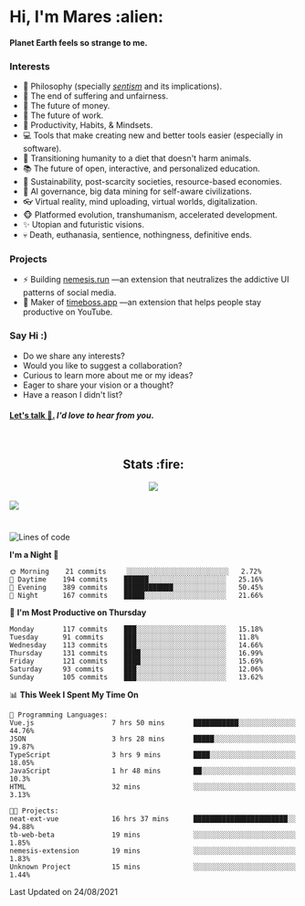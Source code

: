 <h1>Hi, I'm Mares :alien:</h1>

#### Planet Earth feels so strange to me.

### **Interests**

- 🌊 Philosophy (specially [_sentism_][sentismmedium] and its implications).
- 🎯 The end of suffering and unfairness.
- 💸 The future of money.
- 💼 The future of work.
- 🧠 Productivity, Habits, & Mindsets.
- 💻 Tools that make creating new and better tools easier (especially in software).
- 🥗 Transitioning humanity to a diet that doesn't harm animals.
- 📚 The future of open, interactive, and personalized education.
- 🌱 Sustainability, post-scarcity societies, resource-based economies.
- 🤖 AI governance, big data mining for self-aware civilizations.
- 👓 Virtual reality, mind uploading, virtual worlds, digitalization.
- 🐵 Platformed evolution, transhumanism, accelerated development.
- ✨ Utopian and futuristic visions.
- 💀 Death, euthanasia, sentience, nothingness, definitive ends.


### **Projects**

- ⚡ Building [nemesis.run](https://nemesis.run) —an extension that neutralizes the addictive UI patterns of social media.
- 💎 Maker of [timeboss.app](https://timeboss.app) —an extension that helps people stay productive on YouTube.


### **Say Hi :)**

- Do we share any interests?
- Would you like to suggest a collaboration?
- Curious to learn more about me or my ideas?
- Eager to share your vision or a thought?
- Have a reason I didn't list?

#### [Let's talk :wave:.](mailto:mareszhar@gmail.com) _I'd love to hear from you_.

[sentismmedium]: https://medium.com/@mareszhar/born-a-prisoner-a-reflection-about-life-its-struggles-and-a-plan-to-escape-d8566ce9b026

<br>

<h2 align="center">Stats :fire:</h2>

<div align="center">
  <img src="https://github-readme-streak-stats.herokuapp.com?user=mareszhar&theme=black-ice&hide_border=true&stroke=FFFFFF15&ring=DF8FFE&fire=DF8FFE&currStreakLabel=DF8FFE&background=1A232A&currStreakNum=86FFAB">
</div>

<!-- Add or remove this: &dates=B1AAB3FF at the end of the streak stats URL if they get bugged and aren't updating -->

<br>

<img src="https://activity-graph.herokuapp.com/graph?username=mareszhar&theme=nord&bg_color=00000000&color=979797&line=DF8FFE&point=00000000&area=true&hide_border=true">

<br>

<h1></h1>

<!--START_SECTION:waka-->
![Lines of code](https://img.shields.io/badge/From%20Hello%20World%20I%27ve%20Written-118783%20lines%20of%20code-blue)

**I'm a Night 🦉** 

```text
🌞 Morning    21 commits     ░░░░░░░░░░░░░░░░░░░░░░░░░   2.72% 
🌆 Daytime    194 commits    ██████░░░░░░░░░░░░░░░░░░░   25.16% 
🌃 Evening    389 commits    ████████████░░░░░░░░░░░░░   50.45% 
🌙 Night      167 commits    █████░░░░░░░░░░░░░░░░░░░░   21.66%

```
📅 **I'm Most Productive on Thursday** 

```text
Monday       117 commits    ███░░░░░░░░░░░░░░░░░░░░░░   15.18% 
Tuesday      91 commits     ███░░░░░░░░░░░░░░░░░░░░░░   11.8% 
Wednesday    113 commits    ███░░░░░░░░░░░░░░░░░░░░░░   14.66% 
Thursday     131 commits    ████░░░░░░░░░░░░░░░░░░░░░   16.99% 
Friday       121 commits    ████░░░░░░░░░░░░░░░░░░░░░   15.69% 
Saturday     93 commits     ███░░░░░░░░░░░░░░░░░░░░░░   12.06% 
Sunday       105 commits    ███░░░░░░░░░░░░░░░░░░░░░░   13.62%

```


📊 **This Week I Spent My Time On** 

```text
💬 Programming Languages: 
Vue.js                   7 hrs 50 mins       ███████████░░░░░░░░░░░░░░   44.76% 
JSON                     3 hrs 28 mins       █████░░░░░░░░░░░░░░░░░░░░   19.87% 
TypeScript               3 hrs 9 mins        ████░░░░░░░░░░░░░░░░░░░░░   18.05% 
JavaScript               1 hr 48 mins        ██░░░░░░░░░░░░░░░░░░░░░░░   10.3% 
HTML                     32 mins             ░░░░░░░░░░░░░░░░░░░░░░░░░   3.13%

🐱‍💻 Projects: 
neat-ext-vue             16 hrs 37 mins      ███████████████████████░░   94.88% 
tb-web-beta              19 mins             ░░░░░░░░░░░░░░░░░░░░░░░░░   1.85% 
nemesis-extension        19 mins             ░░░░░░░░░░░░░░░░░░░░░░░░░   1.83% 
Unknown Project          15 mins             ░░░░░░░░░░░░░░░░░░░░░░░░░   1.44%

```


 Last Updated on 24/08/2021
<!--END_SECTION:waka-->

